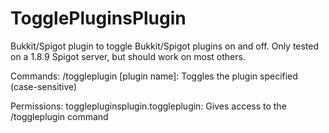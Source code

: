 # TogglePluginsPlugin
Bukkit/Spigot plugin to toggle Bukkit/Spigot plugins on and off. Only tested on a 1.8.9 Spigot server, but should work on most others.

Commands:
/toggleplugin [plugin name]: Toggles the plugin specified (case-sensitive)

Permissions:
togglepluginsplugin.toggleplugin: Gives access to the /toggleplugin command
